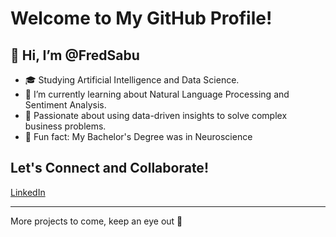 # Welcome to My GitHub Profile!

👋 Hi, I’m @FredSabu
---------------------

- 🎓 Studying Artificial Intelligence and Data Science.
- 🌱 I’m currently learning about Natural Language Processing and Sentiment Analysis.
- 💼 Passionate about using data-driven insights to solve complex business problems.
- 🧠 Fun fact: My Bachelor's Degree was in Neuroscience

## Let's Connect and Collaborate!
[LinkedIn](https://www.linkedin.com/in/fred-sabu/)

---

More projects to come, keep an eye out 👀


<!---
FredSabu/FredSabu is a ✨ special ✨ repository because its `README.md` (this file) appears on your GitHub profile.
You can click the Preview link to take a look at your changes.
--->
